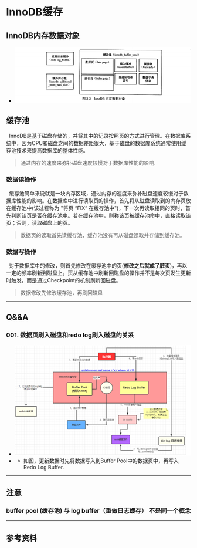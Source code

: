 # InnoDB缓存
## InnoDB内存数据对象
- <img src="./pics/innode-mem-buffer-001.png"/>
  
## 缓存池
&nbsp;&nbsp;InnoDB是基于磁盘存储的，并将其中的记录按照页的方式进行管理。在数据库系统中，因为CPU和磁盘之间的数据差距很大，基于磁盘的数据库系统通常使用缓存池技术来提高数据库的整体性能。
> 通过内存的速度来弥补磁盘速度较慢对于数据库性能的影响.

### 数据读操作
&nbsp;&nbsp;缓存池简单来说就是一块内存区域，通过内存的速度来弥补磁盘速度较慢对于数据库性能的影响。在数据库中进行读取页的操作，首先将从磁盘读取到的内存页放在缓存池中(该过程称为 "将页 “FIX” 在缓存池中")，下一次再读取相同的页时，首先判断该页是否在缓存池中。若在缓存池中，则称该页被缓存池命中，直接读取该页；否则，读取磁盘上的页。
> 数据页的读取首先读缓存池，缓存池没有再从磁盘读取并存储到缓存池。

### 数据写操作
&nbsp;&nbsp;对于数据库中的修改，则首先修改在缓存池中的页(**修改之后就成了脏页**)，再以一定的频率刷新到磁盘上。页从缓存池中刷新回磁盘的操作并不是每次页发生更新时触发，而是通过Checkpoint的机制刷新回磁盘。
> 数据修改先修改缓存池，再刷回磁盘



---
## Q&&A
### 001. 数据页刷入磁盘和redo log刷入磁盘的关系
- <img src="./pics/ac5a7c1d1d0e4f76b30ef73342e66b6c.png"/>
- 
  + 如图，更新数据时先将数据写入到Buffer Pool中的数据页中，再写入Redo Log Buffer.


---
## 注意
### buffer pool (缓存池) 与 log buffer（重做日志缓存） 不是同一个概念

---
## 参考资料

